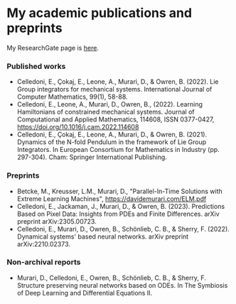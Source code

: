 # My academic publications and preprints

My ResearchGate page is [here](https://www.researchgate.net/profile/Davide-Murari).

### Published works

- Celledoni, E., Çokaj, E., Leone, A., Murari, D., & Owren, B. (2022). Lie Group integrators for mechanical systems. International Journal of Computer Mathematics, 99(1), 58-88.
- Celledoni, E., Leone, A., Murari, D., Owren, B., (2022). Learning Hamiltonians of constrained mechanical systems. Journal of Computational and Applied Mathematics, 114608, ISSN 0377-0427, https://doi.org/10.1016/j.cam.2022.114608
- Celledoni, E., Çokaj, E., Leone, A., Murari, D., & Owren, B. (2021). Dynamics of the N-fold Pendulum in the framework of Lie Group Integrators. In European Consortium for Mathematics in Industry (pp. 297-304). Cham: Springer International Publishing.

### Preprints

- Betcke, M., Kreusser, L.M., Murari, D., "Parallel-In-Time Solutions with Extreme Learning
Machines", https://davidemurari.com/ELM.pdf
- Celledoni, E., Jackaman, J., Murari, D., & Owren, B. (2023). Predictions Based on Pixel Data: Insights from PDEs and Finite Differences. arXiv preprint arXiv:2305.00723.
- Celledoni, E., Murari, D., Owren, B., Schönlieb, C. B., & Sherry, F. (2022). Dynamical systems' based neural networks. arXiv preprint arXiv:2210.02373.

### Non-archival reports
- Murari, D., Celledoni, E., Owren, B., Schönlieb, C. B., & Sherry, F. Structure preserving neural networks based on ODEs. In The Symbiosis of Deep Learning and Differential Equations II.